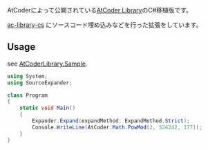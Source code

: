 AtCoderによって公開されている[AtCoder Library](https://atcoder.jp/posts/517)のC#移植版です。

[ac-library-cs](https://github.com/key-moon/ac-library-cs) にソースコード埋め込みなどを行った拡張をしています。

## Usage

see [AtCoderLibrary.Sample](/AtCoderLibrary.Sample/).

```C#
using System;
using SourceExpander;

class Program
{
    static void Main()
    {
        Expander.Expand(expandMethod: ExpandMethod.Strict);
        Console.WriteLine(AtCoder.Math.PowMod(2, 524242, 177));
    }
}
```